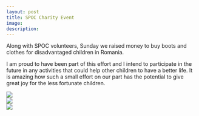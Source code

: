 ```yaml
---
layout: post
title: SPOC Charity Event
image: 
description:
---
```

Along with SPOC volunteers, Sunday we raised money to buy boots and clothes for disadvantaged children in Romania.
<!-- split -->
 I am proud to have been part of this effort and I intend to participate in the future in any activities that could help other children to have a better life. It is amazing how such a small effort on our part has the potential to give great joy for the less fortunate children.

 <img class="img-responsive" style="max-width:300px" src= "{{ site.baseurl }}/img/blog/charityevent.jpg"/>
 <br>
 <img class="img-responsive" style="max-width:300px" src= "{{ site.baseurl }}/img/blog/charityevent2.jpg"/>
 <br>
 <img class="img-responsive" style="max-width:300px" src= "{{ site.baseurl }}/img/blog/charityevent3.jpg"/>